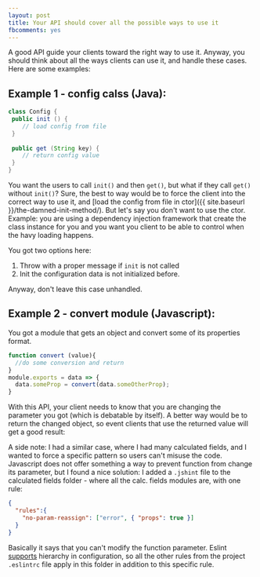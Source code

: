 ```yaml
---
layout: post
title: Your API should cover all the possible ways to use it
fbcomments: yes
---
```


A good API guide your clients toward the right way to use it.
Anyway, you should think about all the ways clients can use it, and handle these cases.
Here are some examples:

## Example 1 - config calss (Java):
```java
class Config {
 public init () {
    // load config from file
 }
 
 public get (String key) {
    // return config value
 }
}
```
You want the users to call `init()` and then `get()`, but what if they call `get()` without `init()`?
Sure, the best to way would be to force the client into the correct way to use it, and [load the config from file in ctor]({{ site.baseurl }}/the-damned-init-method/).
But let's say you don't want to use the ctor. Example: you are using a dependency injection framework that create the class instance for you and you want you client to be able to control when the havy loading happens.

You got two options here:
1. Throw with a proper message if `init` is not called
2. Init the configuration data is not initialized before.

Anyway, don't leave this case unhandled.

## Example 2 - convert module (Javascript):
You got a module that gets an object and convert some of its properties format.

```javascript
function convert (value){
  //do some conversion and return
}
module.exports = data => {
  data.someProp = convert(data.someOtherProp);
}
```
With this API, your client needs to know that you are changing the parameter you got (which is debatable by itself).
A better way would be to return the changed object, so event clients that use the returned value will get a good result:

A side note:
I had a similar case, where I had many calculated fields, and I wanted to force a specific pattern so users can't misuse the code.
Javascript does not offer something a way to prevent function from change its parameter, but I found a nice solution:
I added a `.jshint` file to the calculated fields folder - where all the calc. fields modules are, with one rule:
```json
{
  "rules":{
    "no-param-reassign": ["error", { "props": true }]
  }
}
```
Basically it says that you can't modify the function parameter.
Eslint [supports](https://eslint.org/docs/user-guide/configuring#configuration-cascading-and-hierarchy) hierarchy in configuration, so all the other rules from the project `.eslintrc` file apply in this folder in addition to this specific rule.

